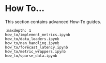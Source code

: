 # How To...

This section contains advanced How-To guides.

```{toctree}
:maxdepth: 1
how_to/implement_metrics.ipynb
how_to/data_loaders.ipynb
how_to/nan_handling.ipynb
how_to/forecast_latency.ipynb
how_to/metric_wrappers.ipynb
how_to/sparse_data.ipynb
```